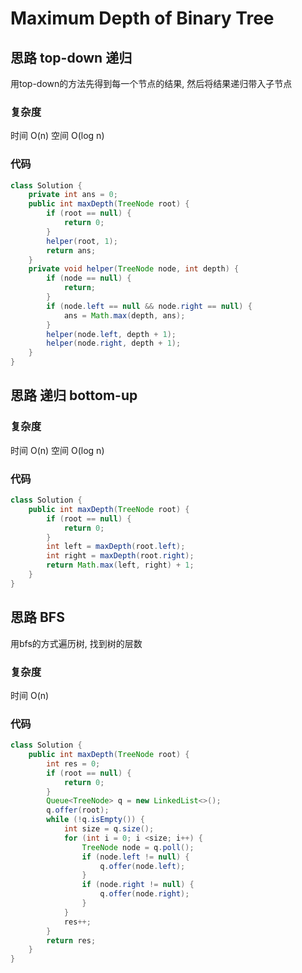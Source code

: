 # Maximum Depth of Binary Tree
## 思路 top-down 递归
用top-down的方法先得到每一个节点的结果, 然后将结果递归带入子节点

### 复杂度
时间 O(n) 空间 O(log n)

### 代码
```java
class Solution {
    private int ans = 0;
    public int maxDepth(TreeNode root) {
        if (root == null) {
            return 0;
        }
        helper(root, 1);
        return ans;
    }
    private void helper(TreeNode node, int depth) {
        if (node == null) {
            return;
        }
        if (node.left == null && node.right == null) {
            ans = Math.max(depth, ans);
        }
        helper(node.left, depth + 1);
        helper(node.right, depth + 1);
    }
}
```

## 思路 递归 bottom-up
### 复杂度
时间 O(n) 空间 O(log n)

### 代码
```java
class Solution {
    public int maxDepth(TreeNode root) {
        if (root == null) {
            return 0;
        }
        int left = maxDepth(root.left);
        int right = maxDepth(root.right);
        return Math.max(left, right) + 1;
    }
}
```

## 思路 BFS
用bfs的方式遍历树, 找到树的层数
### 复杂度
时间 O(n)
### 代码
```java
class Solution {
    public int maxDepth(TreeNode root) {
        int res = 0;
        if (root == null) {
            return 0;
        }
        Queue<TreeNode> q = new LinkedList<>();
        q.offer(root);
        while (!q.isEmpty()) {
            int size = q.size();
            for (int i = 0; i <size; i++) {
                TreeNode node = q.poll();
                if (node.left != null) {
                    q.offer(node.left);
                }
                if (node.right != null) {
                    q.offer(node.right);
                }
            }
            res++;
        }
        return res;
    }
}
```
